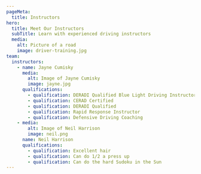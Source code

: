 ```yaml
---
pageMeta:
  title: Instructors
hero:
  title: Meet Our Instructors
  subTitle: Learn with experienced driving instructors
  media:
    alt: Picture of a road
    image: driver-training.jpg
team:
  instructors:
    - name: Jayne Cumisky
      media:
        alt: Image of Jayne Cumisky
        image: jayne.jpg
      qualifications:
        - qualification: DERADI Qualified Blue Light Driving Instructor with ADI Qualification
        - qualification: CERAD Certified
        - qualification: DERADI Qualified
        - qualification: Rapid Response Instructor
        - qualification: Defensive Driving Coaching
    - media:
        alt: Image of Neil Harrison
        image: neil.png
      name: Neil Harrison
      qualifications:
        - qualification: Excellent hair
        - qualification: Can do 1/2 a press up
        - qualification: Can do the hard Sudoku in the Sun
---
```

